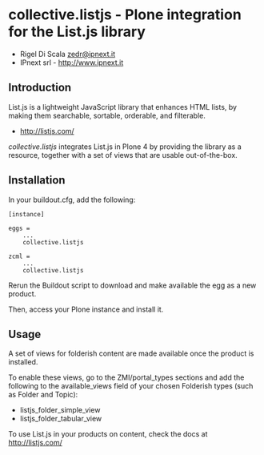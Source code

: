 # collective.listjs - Plone integration for the List.js library

 + Rigel Di Scala <zedr@ipnext.it>
 + IPnext srl - http://www.ipnext.it


## Introduction

List.js is a lightweight JavaScript library that enhances HTML lists, by 
making them searchable, sortable, orderable, and filterable.

 + http://listjs.com/

*collective.listjs* integrates List.js in Plone 4 by providing the library as a 
resource, together with a set of views that are usable out-of-the-box.


## Installation

In your buildout.cfg, add the following:

    [instance]
    
    eggs =
        ...
        collective.listjs
        
    zcml =
        ...
        collective.listjs

Rerun the Buildout script to download and make available the egg as a new product.

Then, access your Plone instance and install it.


## Usage

A set of views for folderish content are made available once the product is installed.

To enable these views, go to the ZMI/portal_types sections and add the following to
the available_views field of your chosen Folderish types (such as Folder and Topic):

 + listjs_folder_simple_view
 + listjs_folder_tabular_view
    
To use List.js in your products on content, check the docs at http://listjs.com/
